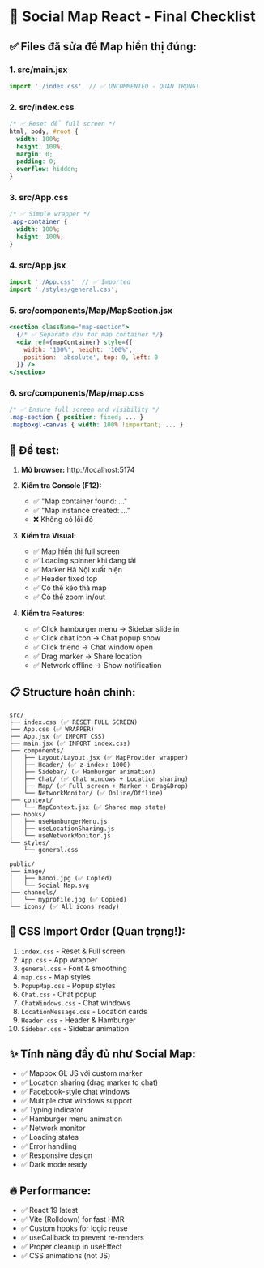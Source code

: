 # 🎯 Social Map React - Final Checklist

## ✅ Files đã sửa để Map hiển thị đúng:

### 1. **src/main.jsx**
```jsx
import './index.css'  // ✅ UNCOMMENTED - QUAN TRỌNG!
```

### 2. **src/index.css**
```css
/* ✅ Reset để full screen */
html, body, #root {
  width: 100%;
  height: 100%;
  margin: 0;
  padding: 0;
  overflow: hidden;
}
```

### 3. **src/App.css**
```css
/* ✅ Simple wrapper */
.app-container {
  width: 100%;
  height: 100%;
}
```

### 4. **src/App.jsx**
```jsx
import './App.css'  // ✅ Imported
import './styles/general.css';
```

### 5. **src/components/Map/MapSection.jsx**
```jsx
<section className="map-section">
  {/* ✅ Separate div for map container */}
  <div ref={mapContainer} style={{ 
    width: '100%', height: '100%', 
    position: 'absolute', top: 0, left: 0 
  }} />
</section>
```

### 6. **src/components/Map/map.css**
```css
/* ✅ Ensure full screen and visibility */
.map-section { position: fixed; ... }
.mapboxgl-canvas { width: 100% !important; ... }
```

## 🚀 Để test:

1. **Mở browser:** http://localhost:5174
2. **Kiểm tra Console (F12):**
   - ✅ "Map container found: ..."
   - ✅ "Map instance created: ..."
   - ❌ Không có lỗi đỏ

3. **Kiểm tra Visual:**
   - ✅ Map hiển thị full screen
   - ✅ Loading spinner khi đang tải
   - ✅ Marker Hà Nội xuất hiện
   - ✅ Header fixed top
   - ✅ Có thể kéo thả map
   - ✅ Có thể zoom in/out

4. **Kiểm tra Features:**
   - ✅ Click hamburger menu → Sidebar slide in
   - ✅ Click chat icon → Chat popup show
   - ✅ Click friend → Chat window open
   - ✅ Drag marker → Share location
   - ✅ Network offline → Show notification

## 📋 Structure hoàn chỉnh:

```
src/
├── index.css (✅ RESET FULL SCREEN)
├── App.css (✅ WRAPPER)
├── App.jsx (✅ IMPORT CSS)
├── main.jsx (✅ IMPORT index.css)
├── components/
│   ├── Layout/Layout.jsx (✅ MapProvider wrapper)
│   ├── Header/ (✅ z-index: 1000)
│   ├── Sidebar/ (✅ Hamburger animation)
│   ├── Chat/ (✅ Chat windows + Location sharing)
│   ├── Map/ (✅ Full screen + Marker + Drag&Drop)
│   └── NetworkMonitor/ (✅ Online/Offline)
├── context/
│   └── MapContext.jsx (✅ Shared map state)
├── hooks/
│   ├── useHamburgerMenu.js
│   ├── useLocationSharing.js
│   └── useNetworkMonitor.js
└── styles/
    └── general.css

public/
├── image/
│   ├── hanoi.jpg (✅ Copied)
│   └── Social Map.svg
├── channels/
│   └── myprofile.jpg (✅ Copied)
└── icons/ (✅ All icons ready)
```

## 🎨 CSS Import Order (Quan trọng!):

1. `index.css` - Reset & Full screen
2. `App.css` - App wrapper
3. `general.css` - Font & smoothing
4. `map.css` - Map styles
5. `PopupMap.css` - Popup styles
6. `Chat.css` - Chat popup
7. `ChatWindows.css` - Chat windows
8. `LocationMessage.css` - Location cards
9. `Header.css` - Header & Hamburger
10. `Sidebar.css` - Sidebar animation

## ✨ Tính năng đầy đủ như Social Map:

- ✅ Mapbox GL JS với custom marker
- ✅ Location sharing (drag marker to chat)
- ✅ Facebook-style chat windows
- ✅ Multiple chat windows support
- ✅ Typing indicator
- ✅ Hamburger menu animation
- ✅ Network monitor
- ✅ Loading states
- ✅ Error handling
- ✅ Responsive design
- ✅ Dark mode ready

## 🔥 Performance:

- ✅ React 19 latest
- ✅ Vite (Rolldown) for fast HMR
- ✅ Custom hooks for logic reuse
- ✅ useCallback to prevent re-renders
- ✅ Proper cleanup in useEffect
- ✅ CSS animations (not JS)
